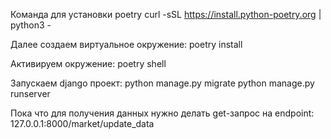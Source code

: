 Команда для установки poetry
curl -sSL https://install.python-poetry.org | python3 -

Далее создаем виртуальное окружение:
poetry install

Активируем окружение:
poetry shell

Запускаем django проект:
python manage.py migrate
python manage.py runserver

Пока что для получения данных нужно делать get-запрос на endpoint:
127.0.0.1:8000/market/update_data